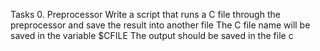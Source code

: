 Tasks 0. Preprocessor
Write a script that runs a C file through the preprocessor and save the result into another file
The C file name will be saved in the variable $CFILE
The output should be saved in the file c
